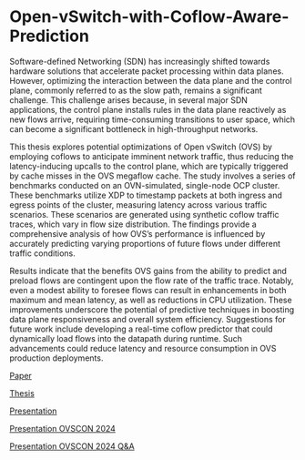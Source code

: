 # Open-vSwitch-with-Coflow-Aware-Prediction

Software-defined Networking (SDN) has increasingly shifted towards hardware solutions that accelerate packet processing within data planes. However, optimizing the interaction between the data plane and the control plane, commonly referred to as the slow path, remains a significant challenge. This challenge arises because, in several major SDN applications, the control plane installs rules in the data plane reactively as new flows arrive, requiring time-consuming transitions to user space, which can become a significant bottleneck in high-throughput networks.

This thesis explores potential optimizations of Open vSwitch (OVS) by employing coflows to anticipate imminent network traffic, thus reducing the latency-inducing upcalls to the control plane, which are typically triggered by cache misses in the OVS megaflow cache. The study involves a series of benchmarks conducted on an OVN-simulated, single-node OCP cluster. These benchmarks utilize XDP to timestamp packets at both ingress and egress points of the cluster, measuring latency across various traffic scenarios. These scenarios are generated using synthetic coflow traffic traces, which vary in flow size distribution. The findings provide a comprehensive analysis of how OVS’s performance is influenced by accurately predicting varying proportions of future flows under different traffic conditions.

Results indicate that the benefits OVS gains from the ability to predict and preload flows are contingent upon the flow rate of the traffic trace. Notably, even a modest ability to foresee flows can result in enhancements in both maximum and mean latency, as well as reductions in CPU utilization. These improvements underscore the potential of predictive techniques in boosting data plane responsiveness and overall system efficiency. Suggestions for future work include developing a real-time coflow predictor that could dynamically load flows into the datapath during runtime. Such advancements could reduce latency and resource consumption in OVS production deployments.

[Paper](paper/Enabling_traffic_prediction_in_virtual_switching_A_case_study.pdf)

[Thesis](thesis/Improving_Megaflow_Cache_Performance_in_Open_vSwitch_with_Coflow-Aware_Branch_Prediction.pdf)

[Presentation](https://youtu.be/ddpIN-swy2w?si=e8LfnuZkCXNVF3xA)

[Presentation OVSCON 2024](https://youtu.be/Z55xcDCCxgo?si=a4ksMEN8CLHtvgmL)

[Presentation OVSCON 2024 Q&A](https://youtu.be/hCVegvOWrqk?si=VuplRQ58GHBXitNZ&t=1421)
